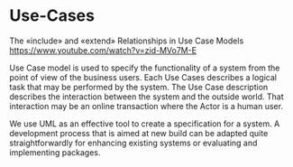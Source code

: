 # Use-Cases
The «include» and «extend» Relationships in Use Case Models
https://www.youtube.com/watch?v=zid-MVo7M-E

Use Case model is used to specify the functionality of a system from the
point of view of the business users. Each Use Cases describes a logical task that may be
performed by the system. The Use Case description describes the interaction between
the system and the outside world. That interaction may be an online transaction where the
Actor is a human user.

We use UML as an effective tool to create a specification for a system. A development
process that is aimed at new build can be adapted quite straightforwardly for enhancing
existing systems or evaluating and implementing packages.

